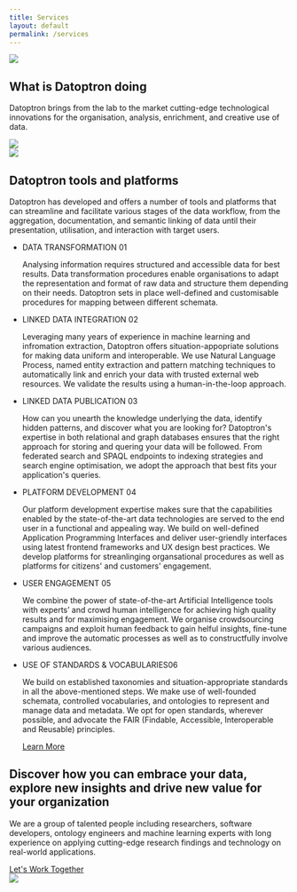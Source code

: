 ```yaml
---
title: Services
layout: default
permalink: /services
---
```

<main role="main">
  <!-- generic layout-->
  <section class="twocolumns">
    <div class="container">
      <!-- row-->
      <div class="row">
        <!-- left-->
        <div class="col-xl-4 col-lg-4 col-md-12 left">
          <!-- heading-->
          <div class="text">
            <!-- oval-->
            <img class="oval" src="{{ site.baseurl }}/assets/img/ic-oval-6.png">
            <!-- heads-->
            <h2>
               What is <span class="green">Datoptron </span>doing</h2>
            <p>
          Datoptron brings from the lab to the market cutting-edge technological innovations for the organisation, analysis, enrichment, and creative use of data. </p>
          </div>
          <!-- character-->
          <img class="character" src="{{ site.baseurl }}/assets/img/img-character-5.png">
          <!-- banner-->
          <div class="banner-wrap">
            <div class="banner">
              <!-- oval-->
              <img class="oval" src="{{ site.baseurl }}/assets/img/ic-oval-6.png">
              <!-- text-->
              <!--<h2>Successful Data Strategy</h2>
              <p>
                Discover how Datoptron can help organisation to enhance the value of their data and become partner in their data journey.
              </p>
              <a href="#">Learn More</a>-->
              <h2>Datoptron tools and platforms</h2>
              <p>
               Datoptron has developed and offers a number of tools and platforms that can streamline and facilitate various stages of the data workflow, from the aggregation, documentation, and semantic linking of data until their presentation, utilisation, and interaction with target users.
              </p>
              <!--<a href="{{ site.baseurl }}/tools"></a>-->
            </div>
          </div>
        </div>
        <!-- right-->
        <div class="col-xl-8 col-lg-8 col-md-12 right">
          <!-- pills services-->
          <ul class="services">
            <!-- li-->
            <li class="sideleft">
              <div class="wrap"> <span class="title">DATA TRANSFORMATION </span><span class="num">01</span></div>
              <div class="text">
                <p>
                  Analysing information requires structured and accessible data for best results. Data transformation procedures enable organisations to adapt the representation and format of raw data and structure them depending on their needs. Datoptron sets in place well-defined and customisable procedures for mapping between different schemata.
                </p>
                <!--<a href="{{ site.baseurl }}/mint">Learn More</a>-->
              </div>
            </li>
            <!-- li-->
            <li class="sideright">
              <div class="wrap"><span class="title">LINKED DATA INTEGRATION </span><span class="num">02</span></div>
              <div class="text">
                <p>
                  Leveraging many years of experience in machine learning and infromation extraction, Datoptron offers situation-appopriate solutions for making data uniform and interoperable. We use Natural Language Process, named entity extraction and pattern matching techniques to automatically link and enrich your data with trusted external web resources. We validate the results using a human-in-the-loop approach.
                </p>
                <!--<a href="{{ site.baseurl }}/sage"></a>-->
              </div>
            </li>
            <!-- li-->
            <li class="sideleft">
              <div class="wrap"> <span class="title">LINKED DATA PUBLICATION </span><span class="num">03</span></div>
              <div class="text">
                <p>
                  How can you unearth the knowledge underlying the data, identify hidden patterns, and discover what you are looking for? Datoptron's expertise in both relational and graph databases ensures that the right approach for storing and quering your data will be followed. From federated search and SPAQL endpoints to indexing strategies and search engine optimisation, we adopt the approach that best fits your application's queries.
                </p>
                <!--<a href="{{ site.baseurl }}/stirdata">Learn More</a>-->
              </div>
            </li>
            <!-- li-->
            <li class="sideright">
              <div class="wrap"><span class="title">PLATFORM DEVELOPMENT </span><span class="num">04</span></div>
              <div class="text">
                <p>
                  Our platform development expertise makes sure that the capabilities enabled by the state-of-the-art data technologies are served to the end user  in a functional and appealing way. We build on well-defined Application Programming Interfaces  and deliver user-griendly interfaces using latest frontend frameworks and UX design best practices. We develop platforms for streanlinging organsational procedures as well as platforms for citizens' and customers' engagement.
                </p>
                <!--<a href="{{ site.baseurl }}/crowdheritage">Learn More</a>-->
              </div>
            </li>
            <!-- li-->
            <li class="sideleft">
              <div class="wrap"> <span class="title">USER ENGAGEMENT </span><span class="num">05</span></div>
              <div class="text">
                <p>
                  We combine the power of state-of-the-art Artificial Intelligence tools with experts’ and crowd human intelligence for achieving high quality results and for maximising engagement.  We organise crowdsourcing campaigns and exploit human feedback to gain helful insights, fine-tune and improve the automatic processes as well as to constructfully involve various audiences.
                </p>
                <!--<a href="{{ site.baseurl }}/d2rml">Learn More</a>-->
              </div>
            </li>
            <!-- li-->
            <li class="sideright">
              <div class="wrap"> <span class="title">USE OF STANDARDS &amp; VOCABULARIES</span><span class="num">06</span></div>
              <div class="text">
                <p>
                  We build on established taxonomies and situation-appropriate standards in all the above-mentioned steps.  We make use of well-founded schemata, controlled vocabularies, and ontologies to represent and manage data and metadata. We opt for open standards, wherever possible, and advocate  the FAIR (Findable, Accessible, Interoperable and Reusable) principles.
                </p>
                <a href="#">Learn More</a>
              </div>
            </li>
          </ul>
        </div>
      </div>
    </div>
  </section>
  <!-- call to action-->
  <section class="home-calltoaction">
    <div class="container">
      <!-- heading-->
      <div class="text">
        <h2>Discover how you can embrace your data, explore <span class="green">new insights </span>and drive <span class="green">new value </span>for your organization</h2>
        <p>
            We are a group of talented people including researchers, 
          software developers, ontology engineers and machine learning experts with
          long experience on applying cutting-edge research findings and technology on real-world applications.
          <!--We are a group of talented people including researchers, software developers, ontology engineers, and machine learning experts with a long experience working with standards, having contributed in the RDF, OWL and SKOS Working Groups of W3C.-->
        </p>
        <a href="{{ site.baseurl }}/contact">Let's Work Together</a>
      </div>
      <!-- character-->
      <img class="character" src="{{ site.baseurl }}/assets/img/img-character-3.png">
    </div>
  </section>
</main>
